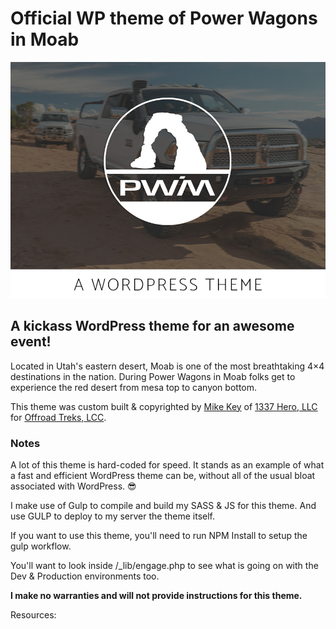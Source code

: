 # Official WP theme of Power Wagons in Moab

![PWIM LOGO](https://raw.githubusercontent.com/1337hero/pwim-wp/master/screenshot.jpg "PWIM LOGO")

## A kickass WordPress theme for an awesome event! 

Located in Utah's eastern desert, Moab is one of the most breathtaking 4×4 destinations in the nation. During Power Wagons in Moab folks get to experience the red desert from mesa top to canyon bottom.

This theme was custom built & copyrighted by [Mike Key][1] of [1337 Hero, LLC][2] for [Offroad Treks, LCC][3].

### Notes

A lot of this theme is hard-coded for speed. It stands as an example of what a fast and efficient WordPress theme can be, without all of the usual bloat associated with WordPress. :sunglasses:

I make use of Gulp to compile and build my SASS & JS for this theme. And use GULP to deploy to my server the theme itself.

If you want to use this theme, you'll need to run NPM Install to setup the gulp workflow.

You'll want to look inside /_lib/engage.php to see what is going on with the Dev & Production environments too.

**I make no warranties and will not provide instructions for this theme.**

Resources:



[1]: https://mk3y.com
[2]: https://1337hero.com
[3]: https://powerwagonsinmoab.com